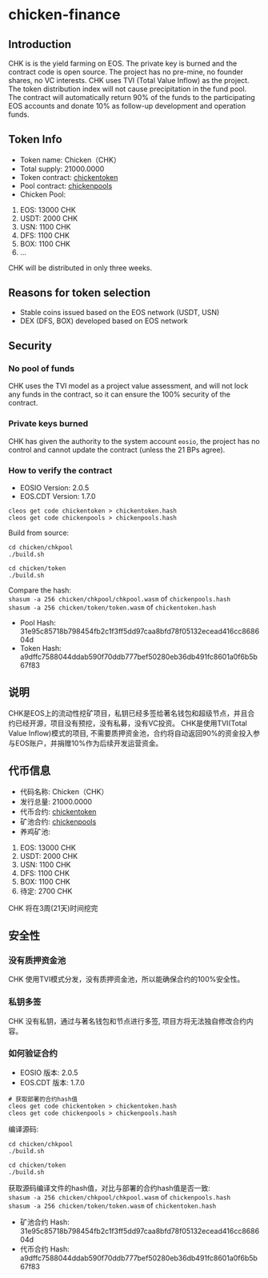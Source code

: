 # chicken-finance

## Introduction
CHK is is the yield farming on EOS. The private key is burned and the contract code is open source.
The project has no pre-mine, no founder shares, no VC interests. CHK uses TVI (Total Value Inflow) as the project.
The token distribution index will not cause precipitation in the fund pool. The contract will automatically return
90% of the funds to the participating EOS accounts and donate 10% as follow-up development and operation funds.

## Token Info

- Token name: Chicken（CHK）
- Total supply: 21000.0000
- Token contract: [chickentoken](https://bloks.io/account/chickentoken)
- Pool contract: [chickenpools](https://bloks.io/account/chickenpools)
- Chicken Pool:
1. EOS: 13000 CHK
2. USDT: 2000 CHK
3. USN: 1100 CHK
4. DFS: 1100 CHK
5. BOX: 1100 CHK
6. ...

CHK will be distributed in only three weeks.

## Reasons for token selection
- Stable coins issued based on the EOS network (USDT, USN)
- DEX (DFS, BOX) developed based on EOS network

## Security

### No pool of funds
CHK uses the TVI model as a project value assessment, and will not lock any funds in the contract, so it can ensure the 100% security of the contract.

### Private keys burned
CHK has given the authority to the system account `eosio`, the project has no control and cannot update the contract (unless the 21 BPs agree).

### How to verify the contract

- EOSIO Version: 2.0.5
- EOS.CDT Version: 1.7.0

```
cleos get code chickentoken > chickentoken.hash
cleos get code chickenpools > chickenpools.hash
```

Build from source:
```
cd chicken/chkpool
./build.sh

cd chicken/token
./build.sh
```

Compare the hash:  
`shasum -a 256 chicken/chkpool/chkpool.wasm` of `chickenpools.hash`  
`shasum -a 256 chicken/token/token.wasm` of `chickentoken.hash`

- Pool Hash: 31e95c85718b798454fb2c1f3ff5dd97caa8bfd78f05132ecead416cc868604d
- Token Hash: a9dffc7588044ddab590f70ddb777bef50280eb36db491fc8601a0f6b5b67f83


## 说明
CHK是EOS上的流动性挖矿项目，私钥已经多签给著名钱包和超级节点，并且合约已经开源，项目没有预挖，没有私募，没有VC投资。
CHK是使用TVI(Total Value Inflow)模式的项目, 不需要质押资金池，合约将自动返回90%的资金投入参与EOS账户，并捐赠10%作为后续开发运营资金。

## 代币信息

- 代码名称: Chicken（CHK）
- 发行总量: 21000.0000
- 代币合约: [chickentoken](https://bloks.io/account/chickentoken)
- 矿池合约: [chickenpools](https://bloks.io/account/chickenpools)
- 养鸡矿池:
1. EOS: 13000 CHK
2. USDT: 2000 CHK
3. USN: 1100 CHK
4. DFS: 1100 CHK
5. BOX: 1100 CHK
6. 待定: 2700 CHK

CHK 将在3周(21天)时间挖完

## 安全性

### 没有质押资金池
CHK 使用TVI模式分发，没有质押资金池，所以能确保合约的100%安全性。

### 私钥多签
CHK 没有私钥，通过与著名钱包和节点进行多签, 项目方将无法独自修改合约内容。

### 如何验证合约

- EOSIO 版本: 2.0.5
- EOS.CDT 版本: 1.7.0

```
# 获取部署的合约hash值
cleos get code chickentoken > chickentoken.hash
cleos get code chickenpools > chickenpools.hash
```

编译源码:
```
cd chicken/chkpool
./build.sh

cd chicken/token
./build.sh
```

获取源码编译文件的hash值，对比与部署的合约hash值是否一致:  
`shasum -a 256 chicken/chkpool/chkpool.wasm` of `chickenpools.hash`  
`shasum -a 256 chicken/token/token.wasm` of `chickentoken.hash`

- 矿池合约 Hash: 31e95c85718b798454fb2c1f3ff5dd97caa8bfd78f05132ecead416cc868604d
- 代币合约 Hash: a9dffc7588044ddab590f70ddb777bef50280eb36db491fc8601a0f6b5b67f83

